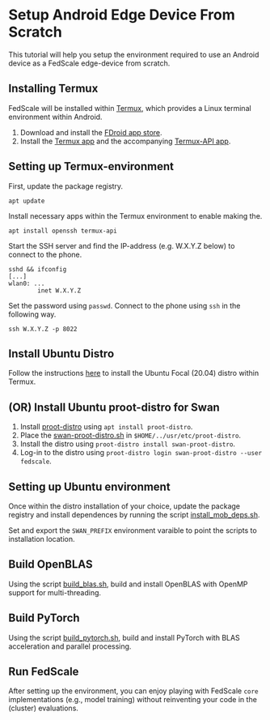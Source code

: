 # Setup Android Edge Device From Scratch

This tutorial will help you setup the environment required to use an Android device as a FedScale edge-device from scratch.

## Installing Termux

FedScale will be installed within [Termux](https://termux.org/), which provides a Linux terminal environment within Android.

1. Download and install the [FDroid app store](https://f-droid.org/).
2. Install the [Termux app](https://f-droid.org/en/packages/com.termux/) and the accompanying [Termux-API app](https://f-droid.org/en/packages/com.termux.api/).

## Setting up Termux-environment

First, update the package registry.
```
apt update
```

Install necessary apps within the Termux environment to enable making the.
```
apt install openssh termux-api
```

Start the SSH server and find the IP-address (e.g. W.X.Y.Z below) to connect to the phone.
```
sshd && ifconfig
[...]
wlan0: ...
        inet W.X.Y.Z
```

Set the password using `passwd`. Connect to the phone using `ssh` in the following way.
```
ssh W.X.Y.Z -p 8022
```

## Install Ubuntu Distro

Follow the instructions [here](https://github.com/tuanpham-dev/termux-ubuntu) to install the Ubuntu Focal (20.04) distro within Termux.

## (OR) Install Ubuntu proot-distro for Swan

1. Install [proot\-distro](https://github.com/termux/proot-distro) using `apt install proot-distro`.
2. Place the [swan\-proot\-distro.sh](swan-proot-distro.sh) in `$HOME/../usr/etc/proot-distro`.
3. Install the distro using `proot-distro install swan-proot-distro`.
4. Log-in to the distro using `proot-distro login swan-proot-distro --user fedscale`.

## Setting up Ubuntu environment

Once within the distro installation of your choice, update the package registry and install dependences by running the script [install\_mob\_deps.sh](install_mob_deps.sh).

Set and export the `SWAN_PREFIX` environment varaible to point the scripts to installation location.

## Build OpenBLAS

Using the script [build\_blas.sh](build_blas.sh), build and install OpenBLAS with OpenMP support for multi-threading.

## Build PyTorch

Using the script [build\_pytorch.sh](build_pytorch.sh), build and install PyTorch with BLAS acceleration and parallel processing.

## Run FedScale

After setting up the environment, you can enjoy playing with FedScale ```core``` implementations (e.g., model training) without reinventing your code in the (cluster) evaluations.